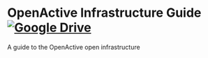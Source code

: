 # OpenActive Infrastructure Guide [![Google Drive](https://img.shields.io/badge/Google%20Drive-4285F4?logo=google-drive&logoColor=white)](https://drive.google.com/drive/folders/15EOMYf47kCJ7JPSKbCISkWr6RJUjM_PR?usp=sharing)
A guide to the OpenActive open infrastructure
